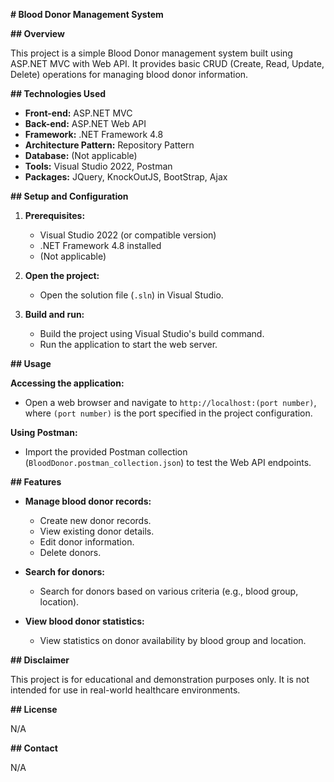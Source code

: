  **# Blood Donor Management System**

**## Overview**

This project is a simple Blood Donor management system built using ASP.NET MVC with Web API. It provides basic CRUD (Create, Read, Update, Delete) operations for managing blood donor information. 

**## Technologies Used**

* **Front-end:** ASP.NET MVC
* **Back-end:** ASP.NET Web API
* **Framework:** .NET Framework 4.8
* **Architecture Pattern:** Repository Pattern
* **Database:** (Not applicable)
* **Tools:** Visual Studio 2022, Postman
* **Packages:** JQuery, KnockOutJS, BootStrap, Ajax

**## Setup and Configuration**

1. **Prerequisites:**
   - Visual Studio 2022 (or compatible version)
   - .NET Framework 4.8 installed
   - (Not applicable)

2. **Open the project:**
   - Open the solution file (`.sln`) in Visual Studio.

3. **Build and run:**
   - Build the project using Visual Studio's build command.
   - Run the application to start the web server.

**## Usage**

**Accessing the application:**
  - Open a web browser and navigate to `http://localhost:(port number)`, where `(port number)` is the port specified in the project configuration.

**Using Postman:**
  - Import the provided Postman collection (`BloodDonor.postman_collection.json`) to test the Web API endpoints.

**## Features**

* **Manage blood donor records:**
   - Create new donor records.
   - View existing donor details.
   - Edit donor information.
   - Delete donors.

* **Search for donors:**
   - Search for donors based on various criteria (e.g., blood group, location).

* **View blood donor statistics:**
   - View statistics on donor availability by blood group and location.
   
**## Disclaimer**

This project is for educational and demonstration purposes only. It is not intended for use in real-world healthcare environments.

**## License**

N/A

**## Contact**

N/A
